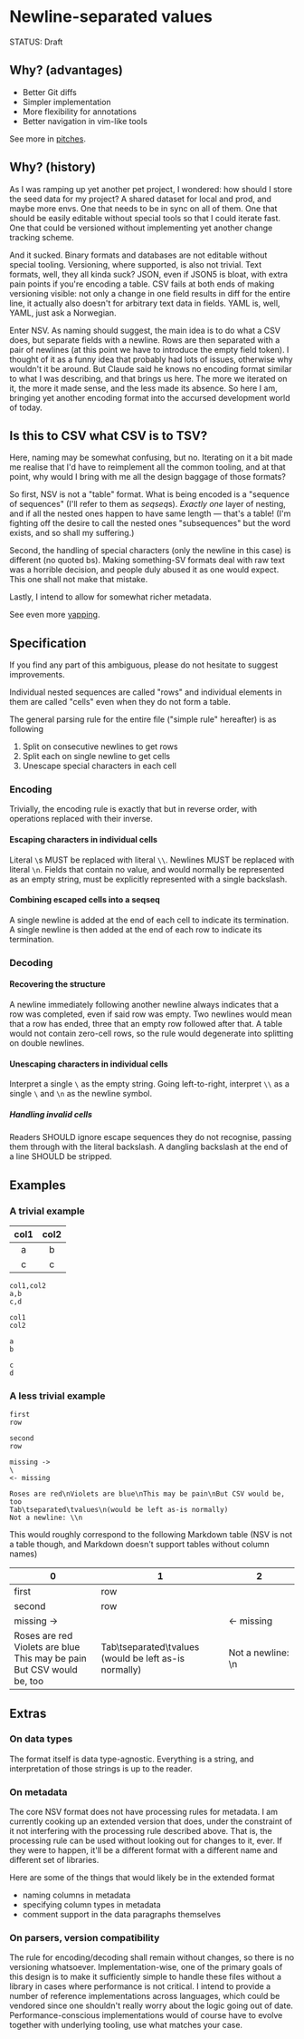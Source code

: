 # Newline-separated values

STATUS: Draft

## Why? (advantages)

- Better Git diffs
- Simpler implementation
- More flexibility for annotations
- Better navigation in vim-like tools

See more in [pitches](./pitches.md).

## Why? (history)

As I was ramping up yet another pet project, I wondered: how should I store the seed data for my project?
A shared dataset for local and prod, and maybe more envs. One that needs to be in sync on all of them. One that should be easily editable without special tools so that I could iterate fast. One that could be versioned without implementing yet another change tracking scheme.

And it sucked.
Binary formats and databases are not editable without special tooling. Versioning, where supported, is also not trivial.
Text formats, well, they all kinda suck?
JSON, even if JSON5 is bloat, with extra pain points if you're encoding a table.
CSV fails at both ends of making versioning visible: not only a change in one field results in diff for the entire line, it actually also doesn't for arbitrary text data in fields.
YAML is, well, YAML, just ask a Norwegian.

Enter NSV.
As naming should suggest, the main idea is to do what a CSV does, but separate fields with a newline.
Rows are then separated with a pair of newlines (at this point we have to introduce the empty field token).
I thought of it as a funny idea that probably had lots of issues, otherwise why wouldn't it be around.
But Claude said he knows no encoding format similar to what I was describing, and that brings us here.
The more we iterated on it, the more it made sense, and the less made its absence.
So here I am, bringing yet another encoding format into the accursed development world of today.

## Is this to CSV what CSV is to TSV?

Here, naming may be somewhat confusing, but no.
Iterating on it a bit made me realise that I'd have to reimplement all the common tooling, and at that point, why would I bring with me all the design baggage of those formats?

So first, NSV is not a "table" format.
What is being encoded is a "sequence of sequences" (I'll refer to them as *seqseq*s).
*Exactly one* layer of nesting, and if all the nested ones happen to have same length — that's a table!
(I'm fighting off the desire to call the nested ones "subsequences" but the word exists, and so shall my suffering.)

Second, the handling of special characters (only the newline in this case) is different (no quoted bs).
Making something-SV formats deal with raw text was a horrible decision, and people duly abused it as one would expect.
This one shall not make that mistake.

Lastly, I intend to allow for somewhat richer metadata.

See even more [yapping](./yapping.md).

## Specification

If you find any part of this ambiguous, please do not hesitate to suggest improvements.

Individual nested sequences are called "rows" and individual elements in them are called "cells" even when they do not form a table.

The general parsing rule for the entire file ("simple rule" hereafter) is as following
1. Split on consecutive newlines to get rows
2. Split each on single newline to get cells
3. Unescape special characters in each cell

### Encoding

Trivially, the encoding rule is exactly that but in reverse order, with operations replaced with their inverse.

#### Escaping characters in individual cells

Literal `\`s MUST be replaced with literal `\\`.
Newlines MUST be replaced with literal `\n`.
Fields that contain no value, and would normally be represented as an empty string, must be explicitly represented with a single backslash.
<!-- `\` would then correspond to an invalid string that would never be encoded by backslash-escaped encoding. -->
<!-- As to why the token is needed in the first place: we need it to make parsing unambiguous (new row vs empty field) while retaining seqseq representability. -->

#### Combining escaped cells into a seqseq

A single newline is added at the end of each cell to indicate its termination.
A single newline is then added at the end of each row to indicate its termination.

### Decoding

#### Recovering the structure

A newline immediately following another newline always indicates that a row was completed, even if said row was empty.
Two newlines would mean that a row has ended, three that an empty row followed after that.
A table would not contain zero-cell rows, so the rule would degenerate into splitting on double newlines.

#### Unescaping characters in individual cells

Interpret a single `\` as the empty string.
Going left-to-right, interpret `\\` as a single `\` and `\n` as the newline symbol.

##### Handling invalid cells

Readers SHOULD ignore escape sequences they do not recognise, passing them through with the literal backslash.
A dangling backslash at the end of a line SHOULD be stripped.
<!-- Between passing the dangling backslash through and stripping it, the latter is chosen because it makes the empty cell token a special case of this rule. -->

## Examples

### A trivial example

 col1 | col2 
:----:|:----:
  a   |  b   
  c   |  c   

```csv
col1,col2
a,b
c,d
```

```nsv
col1
col2

a
b

c
d
```

### A less trivial example

```nsv
first
row

second
row

missing ->
\
<- missing

Roses are red\nViolets are blue\nThis may be pain\nBut CSV would be, too
Tab\tseparated\tvalues\n(would be left as-is normally)
Not a newline: \\n
```

This would roughly correspond to the following Markdown table (NSV is not a table though, and Markdown doesn't support tables without column names)

 0                                                                              | 1                                                        | 2                 
--------------------------------------------------------------------------------|----------------------------------------------------------|-------------------
 first                                                                          | row                                                      
 second                                                                         | row                                                      
 missing ->                                                                     |                                                          | <- missing        
 Roses are red<br>Violets are blue<br>This may be pain<br>But CSV would be, too | Tab\tseparated\tvalues<br>(would be left as-is normally) | Not a newline: \n 

## Extras

### On data types

The format itself is data type-agnostic.
Everything is a string, and interpretation of those strings is up to the reader.
<!-- For practical applications, parsers would normally tightly integrate with converters, but deciding on what strings mean what is not up to this spec with a sole exception: the empty field token, `\`. -->

### On metadata

The core NSV format does not have processing rules for metadata.
I am currently cooking up an extended version that does, under the constraint of it not interfering with the processing rule described above.
That is, the processing rule can be used without looking out for changes to it, ever.
If they were to happen, it'll be a different format with a different name and different set of libraries.

Here are some of the things that would likely be in the extended format
- naming columns in metadata
- specifying column types in metadata
- comment support in the data paragraphs themselves

### On parsers, version compatibility

The rule for encoding/decoding shall remain without changes, so there is no versioning whatsoever. <!-- Aka YOLO versioning -->
Implementation-wise, one of the primary goals of this design is to make it sufficiently simple to handle these files without a library in cases where performance is not critical.
I intend to provide a number of reference implementations across languages, which could be vendored since one shouldn't really worry about the logic going out of date.
Performance-conscious implementations would of course have to evolve together with underlying tooling, use what matches your case.
